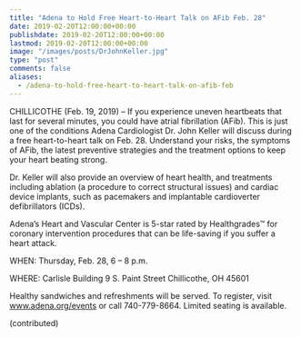 ```yaml
---
title: "Adena to Hold Free Heart-to-Heart Talk on AFib Feb. 28"
date: 2019-02-20T12:00:00+00:00
publishdate: 2019-02-20T12:00:00+00:00
lastmod: 2019-02-20T12:00:00+00:00
image: "/images/posts/DrJohnKeller.jpg"
type: "post"
comments: false
aliases:
  - /adena-to-hold-free-heart-to-heart-talk-on-afib-feb
---
```

CHILLICOTHE (Feb. 19, 2019) – If you experience uneven heartbeats that last for several minutes, you could have atrial fibrillation (AFib). This is just one of the conditions Adena Cardiologist Dr. John Keller will discuss during a free heart-to-heart talk on Feb. 28. Understand your risks, the symptoms of AFib, the latest preventive strategies and the treatment options to keep your heart beating strong.

Dr. Keller will also provide an overview of heart health, and treatments including ablation (a procedure to correct structural issues) and cardiac device implants, such as pacemakers and implantable cardioverter defibrillators (ICDs).

Adena’s Heart and Vascular Center is 5-star rated by Healthgrades™ for coronary intervention procedures that can be life-saving if you suffer a heart attack.

WHEN: 
Thursday, Feb. 28, 6 – 8 p.m.

WHERE: 
Carlisle Building
9 S. Paint Street
Chillicothe, OH 45601

Healthy sandwiches and refreshments will be served. To register, visit www.adena.org/events or call 740-779-8664. Limited seating is available.

(contributed)